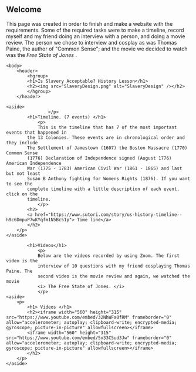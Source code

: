 <!DOCTYPE html> 
<html>

<title>
Is Slavery Acceptable? History Lesson
</title> 

<section>
			<article>
				<h2>Welcome</h2>
					<p>
					This page was created in order to finish and make a website with the 
					requirements. Some of the required tasks were to make a timeline, 
					record myself and my friend doing an interview with a person, and 
					doing a movie review. The person we chose to interview and cosplay as
					was Thomas Paine, the author of "Common Sense"; and the movie we 
					decided to watch was the 
					<i> Free State of Jones </i>. 
			</article>
			<article>

	<body>
		<header>
			<hgroup>
			<h1>Is Slavery Acceptable? History Lesson</h1>
			<h2><img src="SlaveryDesign.png" alt="SlaveryDesign" /></h2>
			</hgroup>
		</header>
</section>
	
	<aside>
					</p>
			<h1>Timeline. (7 events) </h1>
				<p>
				This is the timeline that has 7 of the most important events that happened in
			the 13 Colonies. These events are in chronological order and they include 
			The Settlement of Jamestown (1607) the Boston Massacre (1770) Common Sense 
			(1776) Declaration of Independence signed (August 1776) American Independence 
			War (1775 - 1783) American Civil War (1861 - 1865) and last but not least
			Susan B Anthony fighting for Womens Rights (1876). If you want to see the 
			complete timeline with a little description of each event, click on the 
			timeline. 
				</p>
			<h2>
			<a href="https://www.sutori.com/story/us-history-timeline--h9c6DmpuP7wKYqfm1N5Bc51p"> Time line</a>
			</h2>
		</p>
	</aside>
	
			<h1>Videos</h1>
				<p>
				Below are the videos recorded by using Zoom. The first video is the 
				interview of 10 questions with my friend cosplaying Thomas Paine. The 
				second video is the movie review and again, we watched the movie
				<i> The Free State of Jones. </i>
				</p>
	<aside>
		<p>
			<h1> Videos </h1>
			<h2><iframe width="560" height="315" src="https://www.youtube.com/embed/32NhWFa0fRM" frameborder="0" allow="accelerometer; autoplay; clipboard-write; encrypted-media; gyroscope; picture-in-picture" allowfullscreen></iframe>
			<iframe width="560" height="315" src="https://www.youtube.com/embed/5x33C5ud3Jw" frameborder="0" allow="accelerometer; autoplay; clipboard-write; encrypted-media; gyroscope; picture-in-picture" allowfullscreen></iframe>
			</h2>
		</p>
	</aside>
</html>
